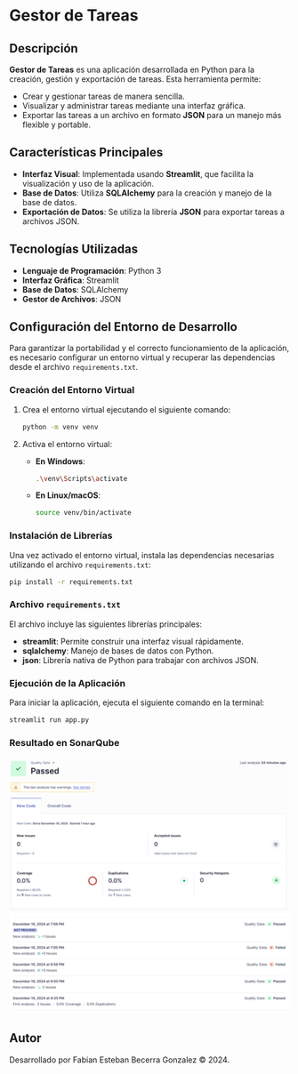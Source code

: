 # Gestor de Tareas

## Descripción
**Gestor de Tareas** es una aplicación desarrollada en Python para la creación, gestión y exportación de tareas. Esta herramienta permite:

- Crear y gestionar tareas de manera sencilla.
- Visualizar y administrar tareas mediante una interfaz gráfica.
- Exportar las tareas a un archivo en formato **JSON** para un manejo más flexible y portable.

## Características Principales
- **Interfaz Visual**: Implementada usando **Streamlit**, que facilita la visualización y uso de la aplicación.
- **Base de Datos**: Utiliza **SQLAlchemy** para la creación y manejo de la base de datos.
- **Exportación de Datos**: Se utiliza la librería **JSON** para exportar tareas a archivos JSON.

## Tecnologías Utilizadas
- **Lenguaje de Programación**: Python 3
- **Interfaz Gráfica**: Streamlit
- **Base de Datos**: SQLAlchemy
- **Gestor de Archivos**: JSON

## Configuración del Entorno de Desarrollo
Para garantizar la portabilidad y el correcto funcionamiento de la aplicación, es necesario configurar un entorno virtual y recuperar las dependencias desde el archivo `requirements.txt`.

### Creación del Entorno Virtual
1. Crea el entorno virtual ejecutando el siguiente comando:
   ```bash
   python -m venv venv
   ```

2. Activa el entorno virtual:
   - **En Windows**:
     ```bash
     .\venv\Scripts\activate
     ```
   - **En Linux/macOS**:
     ```bash
     source venv/bin/activate
     ```

### Instalación de Librerías
Una vez activado el entorno virtual, instala las dependencias necesarias utilizando el archivo `requirements.txt`:
```bash
pip install -r requirements.txt
```

### Archivo `requirements.txt`
El archivo incluye las siguientes librerías principales:
- **streamlit**: Permite construir una interfaz visual rápidamente.
- **sqlalchemy**: Manejo de bases de datos con Python.
- **json**: Librería nativa de Python para trabajar con archivos JSON.

### Ejecución de la Aplicación
Para iniciar la aplicación, ejecuta el siguiente comando en la terminal:
```bash
streamlit run app.py
```

### Resultado en SonarQube

![Imagen 1](img\sonarqube_1.png)
![Imagen 2](img\sonarqube_2.png)

## Autor
Desarrollado por Fabian Esteban Becerra Gonzalez © 2024.